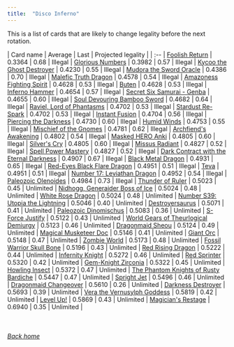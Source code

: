 ```yaml
---
title:  "Disco Inferno"
---
```


This is a list of cards that are likely to change legality before the next rotation.

| Card name | Average | Last | Projected legality |
| :-- |
[Foolish Return](https://db.ygoprodeck.com/card/?search=Foolish%20Return) | 0.3364 | 0.68 | Illegal |
[Glorious Numbers](https://db.ygoprodeck.com/card/?search=Glorious%20Numbers) | 0.3982 | 0.57 | Illegal |
[Kycoo the Ghost Destroyer](https://db.ygoprodeck.com/card/?search=Kycoo%20the%20Ghost%20Destroyer) | 0.4230 | 0.55 | Illegal |
[Mudora the Sword Oracle](https://db.ygoprodeck.com/card/?search=Mudora%20the%20Sword%20Oracle) | 0.4386 | 0.70 | Illegal |
[Malefic Truth Dragon](https://db.ygoprodeck.com/card/?search=Malefic%20Truth%20Dragon) | 0.4578 | 0.54 | Illegal |
[Amazoness Fighting Spirit](https://db.ygoprodeck.com/card/?search=Amazoness%20Fighting%20Spirit) | 0.4628 | 0.53 | Illegal |
[Buten](https://db.ygoprodeck.com/card/?search=Buten) | 0.4628 | 0.53 | Illegal |
[Inferno Hammer](https://db.ygoprodeck.com/card/?search=Inferno%20Hammer) | 0.4654 | 0.57 | Illegal |
[Secret Six Samurai - Genba](https://db.ygoprodeck.com/card/?search=Secret%20Six%20Samurai%20-%20Genba) | 0.4655 | 0.60 | Illegal |
[Soul Devouring Bamboo Sword](https://db.ygoprodeck.com/card/?search=Soul%20Devouring%20Bamboo%20Sword) | 0.4682 | 0.64 | Illegal |
[Raviel, Lord of Phantasms](https://db.ygoprodeck.com/card/?search=Raviel,%20Lord%20of%20Phantasms) | 0.4702 | 0.53 | Illegal |
[Stardust Re-Spark](https://db.ygoprodeck.com/card/?search=Stardust%20Re-Spark) | 0.4702 | 0.53 | Illegal |
[Instant Fusion](https://db.ygoprodeck.com/card/?search=Instant%20Fusion) | 0.4704 | 0.56 | Illegal |
[Piercing the Darkness](https://db.ygoprodeck.com/card/?search=Piercing%20the%20Darkness) | 0.4730 | 0.60 | Illegal |
[Humid Winds](https://db.ygoprodeck.com/card/?search=Humid%20Winds) | 0.4753 | 0.55 | Illegal |
[Mischief of the Gnomes](https://db.ygoprodeck.com/card/?search=Mischief%20of%20the%20Gnomes) | 0.4781 | 0.62 | Illegal |
[Archfiend's Awakening](https://db.ygoprodeck.com/card/?search=Archfiend's%20Awakening) | 0.4802 | 0.54 | Illegal |
[Masked HERO Anki](https://db.ygoprodeck.com/card/?search=Masked%20HERO%20Anki) | 0.4805 | 0.60 | Illegal |
[Silver's Cry](https://db.ygoprodeck.com/card/?search=Silver's%20Cry) | 0.4805 | 0.60 | Illegal |
[Missus Radiant](https://db.ygoprodeck.com/card/?search=Missus%20Radiant) | 0.4827 | 0.52 | Illegal |
[Spell Power Mastery](https://db.ygoprodeck.com/card/?search=Spell%20Power%20Mastery) | 0.4827 | 0.52 | Illegal |
[Dark Contract with the Eternal Darkness](https://db.ygoprodeck.com/card/?search=Dark%20Contract%20with%20the%20Eternal%20Darkness) | 0.4907 | 0.67 | Illegal |
[Black Metal Dragon](https://db.ygoprodeck.com/card/?search=Black%20Metal%20Dragon) | 0.4931 | 0.65 | Illegal |
[Red-Eyes Black Flare Dragon](https://db.ygoprodeck.com/card/?search=Red-Eyes%20Black%20Flare%20Dragon) | 0.4951 | 0.51 | Illegal |
[Teva](https://db.ygoprodeck.com/card/?search=Teva) | 0.4951 | 0.51 | Illegal |
[Number 17: Leviathan Dragon](https://db.ygoprodeck.com/card/?search=Number%2017:%20Leviathan%20Dragon) | 0.4952 | 0.54 | Illegal |
[Paleozoic Olenoides](https://db.ygoprodeck.com/card/?search=Paleozoic%20Olenoides) | 0.4984 | 0.73 | Illegal |
[Thunder of Ruler](https://db.ygoprodeck.com/card/?search=Thunder%20of%20Ruler) | 0.5023 | 0.45 | Unlimited |
[Nidhogg, Generaider Boss of Ice](https://db.ygoprodeck.com/card/?search=Nidhogg,%20Generaider%20Boss%20of%20Ice) | 0.5024 | 0.48 | Unlimited |
[White Rose Dragon](https://db.ygoprodeck.com/card/?search=White%20Rose%20Dragon) | 0.5024 | 0.48 | Unlimited |
[Number S39: Utopia the Lightning](https://db.ygoprodeck.com/card/?search=Number%20S39:%20Utopia%20the%20Lightning) | 0.5046 | 0.40 | Unlimited |
[Destroyersaurus](https://db.ygoprodeck.com/card/?search=Destroyersaurus) | 0.5071 | 0.41 | Unlimited |
[Paleozoic Dinomischus](https://db.ygoprodeck.com/card/?search=Paleozoic%20Dinomischus) | 0.5083 | 0.36 | Unlimited |
[S-Force Justify](https://db.ygoprodeck.com/card/?search=S-Force%20Justify) | 0.5122 | 0.43 | Unlimited |
[World Gears of Theurlogical Demiurgy](https://db.ygoprodeck.com/card/?search=World%20Gears%20of%20Theurlogical%20Demiurgy) | 0.5123 | 0.46 | Unlimited |
[Dragonmaid Sheou](https://db.ygoprodeck.com/card/?search=Dragonmaid%20Sheou) | 0.5124 | 0.49 | Unlimited |
[Magical Musketeer Doc](https://db.ygoprodeck.com/card/?search=Magical%20Musketeer%20Doc) | 0.5146 | 0.41 | Unlimited |
[Giant Orc](https://db.ygoprodeck.com/card/?search=Giant%20Orc) | 0.5148 | 0.47 | Unlimited |
[Zombie World](https://db.ygoprodeck.com/card/?search=Zombie%20World) | 0.5173 | 0.48 | Unlimited |
[Fossil Warrior Skull Bone](https://db.ygoprodeck.com/card/?search=Fossil%20Warrior%20Skull%20Bone) | 0.5196 | 0.43 | Unlimited |
[Red Rising Dragon](https://db.ygoprodeck.com/card/?search=Red%20Rising%20Dragon) | 0.5222 | 0.44 | Unlimited |
[Infernity Knight](https://db.ygoprodeck.com/card/?search=Infernity%20Knight) | 0.5272 | 0.46 | Unlimited |
[Red Sprinter](https://db.ygoprodeck.com/card/?search=Red%20Sprinter) | 0.5320 | 0.42 | Unlimited |
[Gem-Knight Zirconia](https://db.ygoprodeck.com/card/?search=Gem-Knight%20Zirconia) | 0.5322 | 0.45 | Unlimited |
[Howling Insect](https://db.ygoprodeck.com/card/?search=Howling%20Insect) | 0.5372 | 0.47 | Unlimited |
[The Phantom Knights of Rusty Bardiche](https://db.ygoprodeck.com/card/?search=The%20Phantom%20Knights%20of%20Rusty%20Bardiche) | 0.5447 | 0.47 | Unlimited |
[Spright Jet](https://db.ygoprodeck.com/card/?search=Spright%20Jet) | 0.5496 | 0.46 | Unlimited |
[Dragonmaid Changeover](https://db.ygoprodeck.com/card/?search=Dragonmaid%20Changeover) | 0.5610 | 0.26 | Unlimited |
[Darkness Destroyer](https://db.ygoprodeck.com/card/?search=Darkness%20Destroyer) | 0.5693 | 0.39 | Unlimited |
[Vera the Vernusylph Goddess](https://db.ygoprodeck.com/card/?search=Vera%20the%20Vernusylph%20Goddess) | 0.5819 | 0.42 | Unlimited |
[Level Up!](https://db.ygoprodeck.com/card/?search=Level%20Up!) | 0.5869 | 0.43 | Unlimited |
[Magician's Restage](https://db.ygoprodeck.com/card/?search=Magician's%20Restage) | 0.6940 | 0.35 | Unlimited |

<br>

###### [Back home](index)